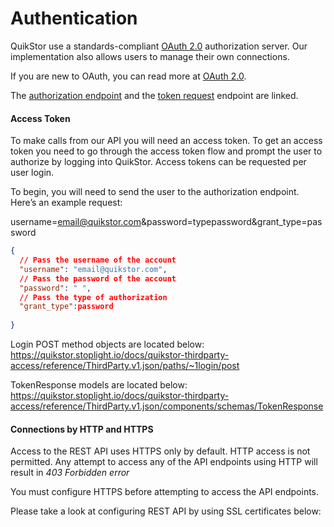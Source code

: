 # Authentication

QuikStor use a standards-compliant [OAuth 2.0](https://oauth.net/2/) authorization server. Our implementation also allows users to manage their own connections.

If you are new to OAuth, you can read more at [OAuth 2.0](http://oauth.net). 

The [authorization endpoint]() and the [token request](https://api-test.quikstor.com/quikstor_online_api/Quikstor.Online.Authorization/Provider/OAuthProvider) endpoint are linked. 


#### Access Token
To make calls from our API you will need an access token. To get an access token you need to go through the access token flow and prompt the user to authorize by logging into QuikStor. Access tokens can be requested per user login. 

To begin, you will need to send the user to the authorization endpoint. Here’s an example request:

username=email@quikstor.com&password=typepassword&grant_type=password

```json
{
  // Pass the username of the account
  "username": "email@quikstor.com",
  // Pass the password of the account
  "password": " ",
  // Pass the type of authorization
  "grant_type":password
  
}
```

Login POST method objects are located below: 
https://quikstor.stoplight.io/docs/quikstor-thirdparty-access/reference/ThirdParty.v1.json/paths/~1login/post


TokenResponse models are located below: 
https://quikstor.stoplight.io/docs/quikstor-thirdparty-access/reference/ThirdParty.v1.json/components/schemas/TokenResponse

#### Connections by HTTP and HTTPS

Access to the REST API uses HTTPS only by default. HTTP access is not permitted. Any attempt to access any of the API endpoints using HTTP will result in *403 Forbidden error*

You must configure HTTPS before attempting to access the API endpoints. 

Please take a look at configuring REST API by using SSL certificates below: 




